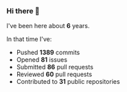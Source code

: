### Hi there 👋

I've been here about **6** years.

In that time I've:

- Pushed **1389** commits
- Opened **81** issues
- Submitted **86** pull requests
- Reviewed **60** pull requests
- Contributed to **31** public repositories

<!-- ![My scrobbles](https://lastfm-recently-played.vercel.app/api?user=dotdub) -->
